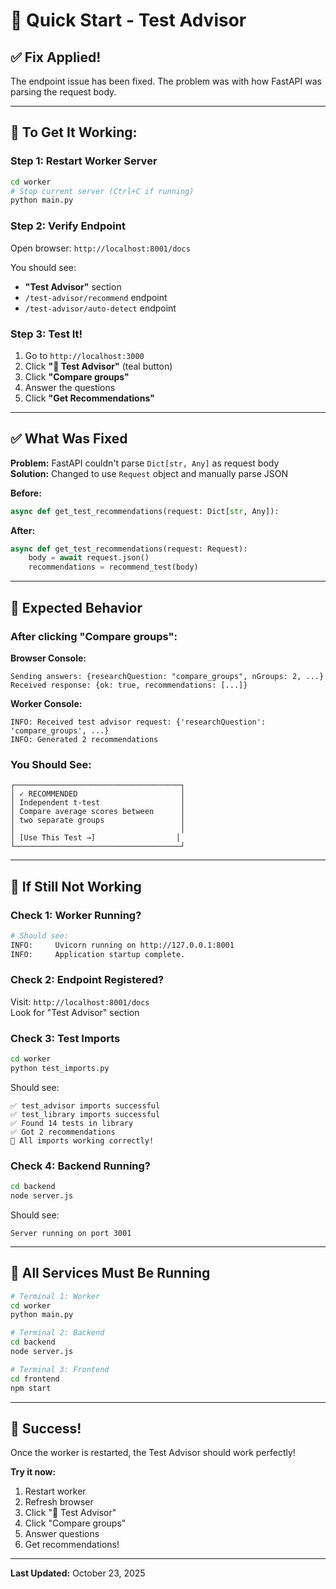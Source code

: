 # 🚀 Quick Start - Test Advisor

## ✅ Fix Applied!

The endpoint issue has been fixed. The problem was with how FastAPI was parsing the request body.

---

## 🔧 To Get It Working:

### **Step 1: Restart Worker Server**
```bash
cd worker
# Stop current server (Ctrl+C if running)
python main.py
```

### **Step 2: Verify Endpoint**
Open browser: `http://localhost:8001/docs`

You should see:
- **"Test Advisor"** section
- `/test-advisor/recommend` endpoint
- `/test-advisor/auto-detect` endpoint

### **Step 3: Test It!**
1. Go to `http://localhost:3000`
2. Click **"🧭 Test Advisor"** (teal button)
3. Click **"Compare groups"**
4. Answer the questions
5. Click **"Get Recommendations"**

---

## ✅ What Was Fixed

**Problem:** FastAPI couldn't parse `Dict[str, Any]` as request body  
**Solution:** Changed to use `Request` object and manually parse JSON

**Before:**
```python
async def get_test_recommendations(request: Dict[str, Any]):
```

**After:**
```python
async def get_test_recommendations(request: Request):
    body = await request.json()
    recommendations = recommend_test(body)
```

---

## 🎯 Expected Behavior

### **After clicking "Compare groups":**

**Browser Console:**
```
Sending answers: {researchQuestion: "compare_groups", nGroups: 2, ...}
Received response: {ok: true, recommendations: [...]}
```

**Worker Console:**
```
INFO: Received test advisor request: {'researchQuestion': 'compare_groups', ...}
INFO: Generated 2 recommendations
```

### **You Should See:**
```
┌─────────────────────────────────────┐
│ ✓ RECOMMENDED                       │
│ Independent t-test                  │
│ Compare average scores between      │
│ two separate groups                 │
│                                     │
│ [Use This Test →]                  │
└─────────────────────────────────────┘
```

---

## 🐛 If Still Not Working

### **Check 1: Worker Running?**
```bash
# Should see:
INFO:     Uvicorn running on http://127.0.0.1:8001
INFO:     Application startup complete.
```

### **Check 2: Endpoint Registered?**
Visit: `http://localhost:8001/docs`  
Look for "Test Advisor" section

### **Check 3: Test Imports**
```bash
cd worker
python test_imports.py
```

Should see:
```
✅ test_advisor imports successful
✅ test_library imports successful
✅ Found 14 tests in library
✅ Got 2 recommendations
🎉 All imports working correctly!
```

### **Check 4: Backend Running?**
```bash
cd backend
node server.js
```

Should see:
```
Server running on port 3001
```

---

## 📝 All Services Must Be Running

```bash
# Terminal 1: Worker
cd worker
python main.py

# Terminal 2: Backend
cd backend
node server.js

# Terminal 3: Frontend
cd frontend
npm start
```

---

## 🎉 Success!

Once the worker is restarted, the Test Advisor should work perfectly!

**Try it now:**
1. Restart worker
2. Refresh browser
3. Click "🧭 Test Advisor"
4. Click "Compare groups"
5. Answer questions
6. Get recommendations!

---

**Last Updated:** October 23, 2025
